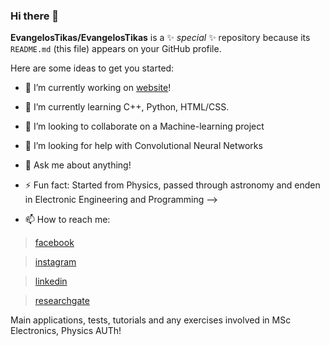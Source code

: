 ### Hi there 👋


**EvangelosTikas/EvangelosTikas** is a ✨ _special_ ✨ repository because its `README.md` (this file) appears on your GitHub profile.

Here are some ideas to get you started:

- 🔭 I’m currently working on [website]!
- 🌱 I’m currently learning C++, Python, HTML/CSS.
- 👯 I’m looking to collaborate on a Machine-learning project
- 🤔 I’m looking for help with Convolutional Neural Networks
- 💬 Ask me about anything!
- ⚡ Fun fact: Started from Physics, passed through astronomy and enden in Electronic Engineering and Programming
-->

- 📫 How to reach me:

> [facebook]

> [instagram]

> [linkedin]

> [researchgate]

Main applications, tests, tutorials and any exercises involved in MSc Electronics, Physics AUTh!

      
      
<br>

[website]: https://www.geeksforgeeks.org/map-associative-containers-the-c-standard-template-library-stl/?ref=leftbar-rightbar
[facebook]: https://www.facebook.com/vagelis.tikas/
[instagram]: https://www.instagram.com/vaggelis_tikas/
[linkedin]: https://www.linkedin.com/notifications/
[researchgate]: https://www.researchgate.net/profile/Evangelos-Tikas
